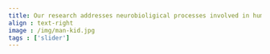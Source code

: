 ```yaml
---
title: Our research addresses neurobioligical processes involved in human development and aging.
align : text-right
image : /img/man-kid.jpg
tags : ['slider']
---
```

